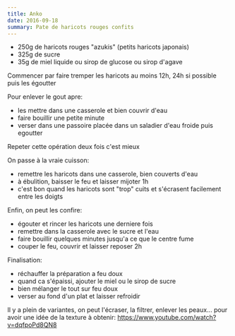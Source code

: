 ```yaml
---
title: Anko
date: 2016-09-18
summary: Pate de haricots rouges confits
---
```


* 250g de haricots rouges "azukis" (petits haricots japonais)
* 325g de sucre
* 35g de miel liquide ou sirop de glucose ou sirop d'agave



Commencer par faire tremper les haricots au moins 12h, 24h si possible puis les égoutter


Pour enlever le gout apre:

* les mettre dans une casserole et bien couvrir d'eau
* faire bouillir une petite minute
* verser dans une passoire placée dans un saladier d'eau froide puis egoutter

Repeter cette opération deux fois c'est mieux


On passe à la vraie cuisson:

* remettre les haricots dans une casserole, bien couverts d'eau
* à ébulition, baisser le feu et laisser mijoter 1h
* c'est bon quand les haricots sont "trop" cuits et s'écrasent
  facilement entre les doigts


Enfin, on peut les confire:

* égouter et rincer les haricots une derniere fois
* remettre dans la casserole avec le sucre et l'eau
* faire bouillir quelques minutes jusqu'a ce que le centre fume
* couper le feu, couvrir et laisser reposer 2h


Finalisation:

* réchauffer la préparation a feu doux
* quand ca s'épaissi, ajouter le miel ou le sirop de sucre
* bien mélanger le tout sur feu doux
* verser au fond d'un plat et laisser refroidir


Il y a plein de variantes, on peut l'écraser, la filtrer, enlever les peaux...
pour avoir une idée de la texture à obtenir:
https://www.youtube.com/watch?v=dqfpoPd8QN8

